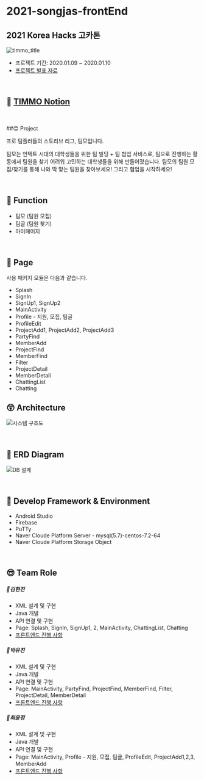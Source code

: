 # 2021-songjas-frontEnd


## 2021 Korea Hacks 고카톤

![timmo_title](https://user-images.githubusercontent.com/54926663/104111553-90e93f80-5326-11eb-9118-a42f4874be72.png)

- 프로젝트 기간: 2020.01.09 ~ 2020.01.10
- [프로젝트 발표 자료](https://drive.google.com/file/d/1GlH8ZLYTxTZygCWB-f1G6wEP0iegCgmp/view?usp=sharing)

<br>

## 🤩 [TIMMO Notion](https://www.notion.so/tnsy/f75a5d26ba13465494153144a3ca8005)

<br>

##😊 Project

프로 팀플러들의 스토리브 리그, 팀모입니다.

팀모는 언택트 시대의 대학생들을 위한 팀 빌딩 + 팀 협업 서비스로, 팀으로 진행하는 활동에서 팀원을 찾기 어려워 고민하는 대학생들을 위해 만들어졌습니다. 팀모의 팀원 모집/찾기를 통해 나와 딱 맞는 팀원을 찾아보세요! 그리고 협업을 시작하세요!

<br>

## 🤔 Function

- 팀모 (팀원 모집)
- 팀글 (팀원 찾기)
- 마이페이지



<br>

## 😤 Page

사용 패키지 모듈은 다음과 같습니다.

- Splash
- SignIn
- SignUp1, SignUp2
- MainActivity
- Profile - 지원, 모집, 팀글
- ProfileEdit 
- ProjectAdd1, ProjectAdd2, ProjectAdd3
- PartyFind
- MemberAdd
- ProjectFind
- MemberFind
- Filter
- ProjectDetail
- MemberDetail
- ChattingList
- Chatting



## 😲 Architecture

![시스템 구조도](https://user-images.githubusercontent.com/54926663/104111514-f5f06580-5325-11eb-85ed-c9839477cfe2.png)

<br>

## 😬 ERD Diagram

![DB 설계](https://user-images.githubusercontent.com/54926663/104111377-6f875400-5324-11eb-9d3e-b5f870a99ad0.png)

<br>

## 🥱 Develop Framework & Environment

- Android Studio
- Firebase
- PuTTy
- Naver Cloude Platform Server - mysql(5.7)-centos-7.2-64
- Naver Cloude Platform Storage Object

<br>

## 😎 Team Role

##### 💙김현진

- XML 설계 및 구현
- Java 개발
- API 연결 및 구현
- Page: Splash, SignIn, SignUp1, 2, MainActivity, ChattingList, Chatting
- [프론트엔드 진행 사항](https://www.notion.so/ee2ae0262af14d9e8e93ba563235e2c6)



##### 💛박유진

- XML 설계 및 구현
- Java 개발
- API 연결 및 구현
- Page: MainActivity, PartyFind, ProjectFind, MemberFind, Filter, ProjectDetail, MemberDetail
- [프론트엔드 진행 사항](https://www.notion.so/ee2ae0262af14d9e8e93ba563235e2c6)



##### 💛최윤정

- XML 설계 및 구현
- Java 개발
- API 연결 및 구현
- Page: MainActivity, Profile - 지원, 모집, 팀글, ProfileEdit, ProjectAdd1,2,3, MemberAdd
- [프론트엔드 진행 사항](https://www.notion.so/ee2ae0262af14d9e8e93ba563235e2c6)

<br>
